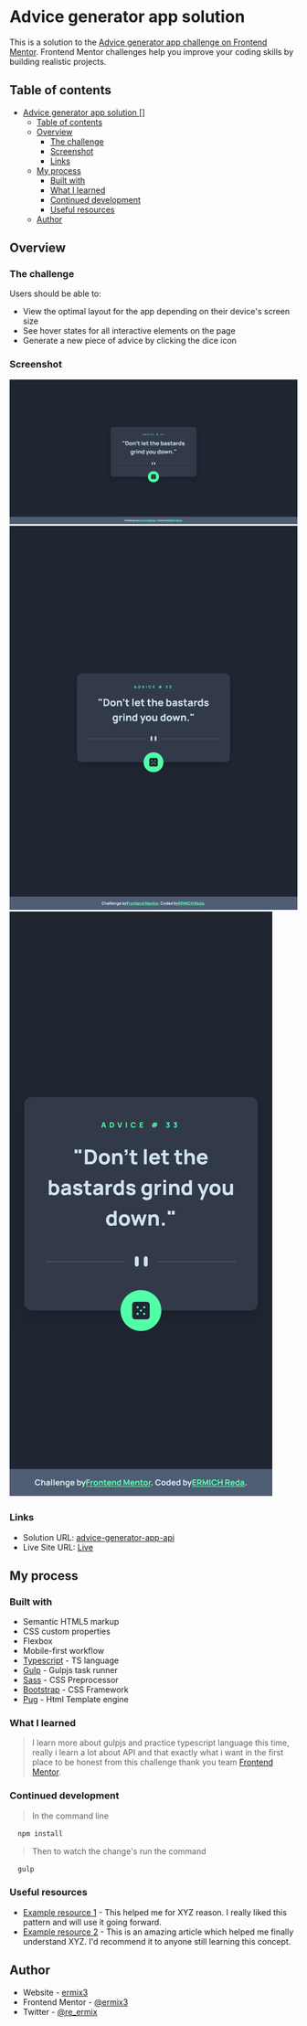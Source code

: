 # Advice generator app solution

This is a solution to the [Advice generator app challenge on Frontend Mentor](https://www.frontendmentor.io/challenges/advice-generator-app-QdUG-13db). Frontend Mentor challenges help you improve your coding skills by building realistic projects.

## Table of contents

- [Advice generator app solution []](#advice-generator-app-solution-)
  - [Table of contents](#table-of-contents)
  - [Overview](#overview)
    - [The challenge](#the-challenge)
    - [Screenshot](#screenshot)
    - [Links](#links)
  - [My process](#my-process)
    - [Built with](#built-with)
    - [What I learned](#what-i-learned)
    - [Continued development](#continued-development)
    - [Useful resources](#useful-resources)
  - [Author](#author)

## Overview

### The challenge

Users should be able to:

- View the optimal layout for the app depending on their device's screen size
- See hover states for all interactive elements on the page
- Generate a new piece of advice by clicking the dice icon

### Screenshot

![desktop](./screens/desktop.png)
![ipad](./screens/ipad.png)
![mobile](./screens/mobile.png)

### Links

- Solution URL: [advice-generator-app-api](https://github.com/ermix3/advice-generator-app-api)
- Live Site URL: [Live](https://your-live-site-url.com)

## My process

### Built with

- Semantic HTML5 markup
- CSS custom properties
- Flexbox
- Mobile-first workflow
- [Typescript](https://www.typescriptlang.org/) - TS language
- [Gulp](https://gulpjs.com/) - Gulpjs task runner
- [Sass](https://sass-lang.com/) - CSS Preprocessor
- [Bootstrap](https://getbootstrap.com/) - CSS Framework
- [Pug](https://pugjs.org/api/getting-started.html) - Html Template engine

### What I learned

> I learn more about gulpjs and practice typescript language this time, really i learn a lot about API and that exactly what i want in the first place to be honest from this challenge thank you team [Frontend Mentor](https://www.frontendmentor.io/).

### Continued development

> In the command line

```bash
  npm install
```

> Then to watch the change's run the command

```bash
  gulp
```

### Useful resources

- [Example resource 1](https://www.example.com) - This helped me for XYZ reason. I really liked this pattern and will use it going forward.
- [Example resource 2](https://www.example.com) - This is an amazing article which helped me finally understand XYZ. I'd recommend it to anyone still learning this concept.

## Author

- Website - [ermix3](https://github.com/ermix3)
- Frontend Mentor - [@ermix3](https://www.frontendmentor.io/profile/ermix3)
- Twitter - [@re_ermix](https://www.twitter.com/re_ermix)
